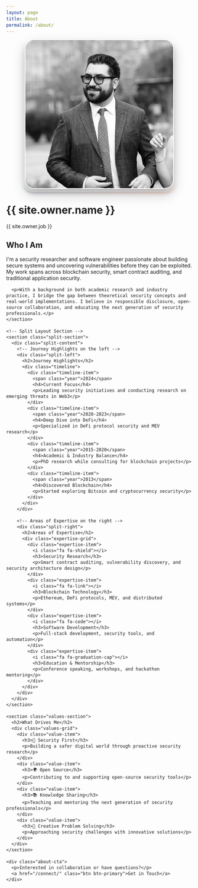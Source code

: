 ```yaml
---
layout: page
title: About
permalink: /about/
---
```


<div class="about-page">
  <div class="about-header">
    <div class="about-avatar-container">
      <img src="/img/shayan_about.jpeg" alt="Shayan Eskandari" class="about-avatar">
    </div>
    <div class="about-intro">
      <h1>{{ site.owner.name }}</h1>
      <p class="tagline">{{ site.owner.job }}</p>
    </div>
  </div>

  <div class="about-content">
    <section class="bio-section">
      <h2>Who I Am</h2>
      <p>I'm a security researcher and software engineer passionate about building secure systems and uncovering vulnerabilities before they can be exploited. My work spans across blockchain security, smart contract auditing, and traditional application security.</p>
      
      <p>With a background in both academic research and industry practice, I bridge the gap between theoretical security concepts and real-world implementations. I believe in responsible disclosure, open-source collaboration, and educating the next generation of security professionals.</p>
    </section>

    <!-- Split Layout Section -->
    <section class="split-section">
      <div class="split-content">
        <!-- Journey Highlights on the left -->
        <div class="split-left">
          <h2>Journey Highlights</h2>
          <div class="timeline">
            <div class="timeline-item">
              <span class="year">2024</span>
              <h4>Current Focus</h4>
              <p>Leading security initiatives and conducting research on emerging threats in Web3</p>
            </div>
            <div class="timeline-item">
              <span class="year">2020-2023</span>
              <h4>Deep Dive into DeFi</h4>
              <p>Specialized in DeFi protocol security and MEV research</p>
            </div>
            <div class="timeline-item">
              <span class="year">2015-2020</span>
              <h4>Academic & Industry Balance</h4>
              <p>PhD research while consulting for blockchain projects</p>
            </div>
            <div class="timeline-item">
              <span class="year">2013</span>
              <h4>Discovered Blockchain</h4>
              <p>Started exploring Bitcoin and cryptocurrency security</p>
            </div>
          </div>
        </div>
        
        <!-- Areas of Expertise on the right -->
        <div class="split-right">
          <h2>Areas of Expertise</h2>
          <div class="expertise-grid">
            <div class="expertise-item">
              <i class="fa fa-shield"></i>
              <h3>Security Research</h3>
              <p>Smart contract auditing, vulnerability discovery, and security architecture design</p>
            </div>
            <div class="expertise-item">
              <i class="fa fa-link"></i>
              <h3>Blockchain Technology</h3>
              <p>Ethereum, DeFi protocols, MEV, and distributed systems</p>
            </div>
            <div class="expertise-item">
              <i class="fa fa-code"></i>
              <h3>Software Development</h3>
              <p>Full-stack development, security tools, and automation</p>
            </div>
            <div class="expertise-item">
              <i class="fa fa-graduation-cap"></i>
              <h3>Education & Mentorship</h3>
              <p>Conference speaking, workshops, and hackathon mentoring</p>
            </div>
          </div>
        </div>
      </div>
    </section>

    <section class="values-section">
      <h2>What Drives Me</h2>
      <div class="values-grid">
        <div class="value-item">
          <h3>🔐 Security First</h3>
          <p>Building a safer digital world through proactive security research</p>
        </div>
        <div class="value-item">
          <h3>🌍 Open Source</h3>
          <p>Contributing to and supporting open-source security tools</p>
        </div>
        <div class="value-item">
          <h3>📚 Knowledge Sharing</h3>
          <p>Teaching and mentoring the next generation of security professionals</p>
        </div>
        <div class="value-item">
          <h3>🎨 Creative Problem Solving</h3>
          <p>Approaching security challenges with innovative solutions</p>
        </div>
      </div>
    </section>

    <div class="about-cta">
      <p>Interested in collaboration or have questions?</p>
      <a href="/connect/" class="btn btn-primary">Get in Touch</a>
    </div>
  </div>
</div>

<style>
.about-avatar-container {
  position: relative;
  display: flex;
  justify-content: center;
  margin-bottom: 2rem;
}

.about-avatar {
  width: 400px;
  height: 400px;
  border-radius: 25px;
  object-fit: cover;
  box-shadow: 
    0 15px 35px rgba(0, 0, 0, 0.2),
    0 8px 15px rgba(0, 0, 0, 0.15),
    0 0 0 8px rgba(255, 255, 255, 0.9);
  transition: all 0.4s ease;
  border: 2px solid #fff;
  position: relative;
  z-index: 2;
}

.about-avatar:hover {
  transform: translateY(-8px) rotateY(5deg) rotateX(2deg);
  box-shadow: 
    0 25px 50px rgba(0, 0, 0, 0.25),
    0 15px 25px rgba(0, 0, 0, 0.2),
    0 0 0 8px rgba(255, 255, 255, 0.95);
}

.about-avatar-container::before {
  content: '';
  position: absolute;
  top: 8px;
  left: 50%;
  transform: translateX(-50%);
  width: 408px;
  height: 408px;
  background: linear-gradient(135deg, #ff6b35, #1e3a5f, #ff6b35);
  border-radius: 25px;
  z-index: -1;
  opacity: 0.25;
  transition: all 0.4s ease;
  filter: blur(4px);
}

.about-avatar-container:hover::before {
  opacity: 0.35;
  transform: translateX(-50%) translateY(2px) rotate(1deg);
  filter: blur(6px);
}

/* Dark mode support */
[data-theme="dark"] .about-avatar {
  border-color: var(--surface-color);
}

[data-theme="dark"] .about-avatar-container::before {
  opacity: 0.3;
}

[data-theme="dark"] .about-avatar-container:hover::before {
  opacity: 0.4;
}

@media (max-width: 768px) {
  .about-avatar {
    width: 300px;
    height: 300px;
    border-radius: 20px;
  }
  
  .about-avatar-container::before {
    width: 308px;
    height: 308px;
    border-radius: 20px;
    top: 6px;
  }
}

/* Psychedelic Glitch Effect for Value Items */
.value-item {
  position: relative;
  overflow: hidden;
  transition: all 0.3s ease;
}

.value-item:hover {
  animation: psychedelicGlitch 0.6s ease-in-out;
  transform: scale(1.02);
}

@keyframes psychedelicGlitch {
  0% { 
    filter: hue-rotate(0deg) saturate(1) brightness(1);
    transform: scale(1.02) translateX(0);
  }
  20% { 
    filter: hue-rotate(90deg) saturate(1.5) brightness(1.2);
    transform: scale(1.02) translateX(-2px);
    text-shadow: 2px 0 #ff6b35, -2px 0 #1e3a5f;
  }
  40% { 
    filter: hue-rotate(180deg) saturate(2) brightness(0.8);
    transform: scale(1.02) translateX(2px);
    text-shadow: -2px 0 #ff6b35, 2px 0 #1e3a5f;
  }
  60% { 
    filter: hue-rotate(270deg) saturate(1.8) brightness(1.3);
    transform: scale(1.02) translateX(-1px);
    text-shadow: 1px 0 #ff6b35, -1px 0 #1e3a5f;
  }
  80% { 
    filter: hue-rotate(360deg) saturate(1.2) brightness(1.1);
    transform: scale(1.02) translateX(1px);
  }
  100% { 
    filter: hue-rotate(0deg) saturate(1) brightness(1);
    transform: scale(1.02) translateX(0);
    text-shadow: none;
  }
}

.value-item:hover::before {
  content: '';
  position: absolute;
  top: 0;
  left: 0;
  right: 0;
  bottom: 0;
  background: linear-gradient(45deg, 
    rgba(255, 107, 53, 0.1), 
    rgba(30, 58, 95, 0.1), 
    rgba(255, 107, 53, 0.1));
  z-index: -1;
  animation: psychedelicPulse 0.6s ease-in-out;
}

@keyframes psychedelicPulse {
  0%, 100% { opacity: 0; }
  50% { opacity: 0.3; }
}

/* Split Layout Section */
.split-section {
  margin: 4rem 0;
}

.split-content {
  display: grid;
  grid-template-columns: 1fr 1fr;
  gap: 4rem;
  align-items: start;
}

.split-left, .split-right {
  padding: 0;
}

.split-left h2, .split-right h2 {
  color: #1e3a5f;
  margin-bottom: 2rem;
  font-size: 1.75rem;
}

/* Responsive Design */
@media (max-width: 968px) {
  .split-content {
    grid-template-columns: 1fr;
    gap: 3rem;
  }
}

@media (max-width: 480px) {
  .about-avatar {
    width: 250px;
    height: 250px;
  }
  
  .about-avatar-container::before {
    width: 258px;
    height: 258px;
    top: 5px;
  }
  
  .split-content {
    gap: 2rem;
  }
}
</style>